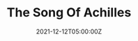 ---
title: The Song Of Achilles
finished: 2021-12-12T05:00:00Z
indiebound_link: https://www.indiebound.org/book/9780062060617
cover_image: https://coffee-cake.nyc3.cdn.digitaloceanspaces.com/book_covers/2021/the-song-of-achilles.jpg
date: 2021-12-12T05:00:00Z
---